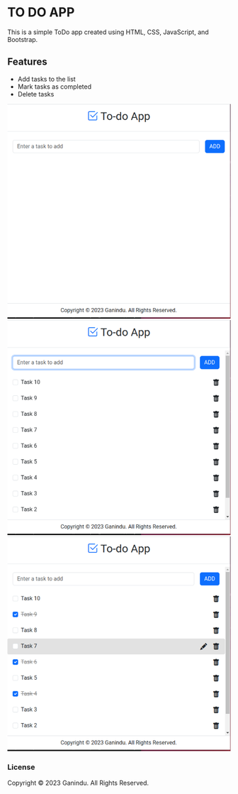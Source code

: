 # TO DO APP

This is a simple ToDo app created using HTML, CSS, JavaScript, and Bootstrap.

## Features

- Add tasks to the list
- Mark tasks as completed
- Delete tasks 

![alt text](image/Screenshot%20from%202023-11-16%2023-43-34.png)
![alt text](image/Screenshot%20from%202023-11-16%2023-44-38.png)
![alt text](image/Screenshot%20from%202023-11-16%2023-45-11.png)

### License
Copyright © 2023 Ganindu. All Rights Reserved.